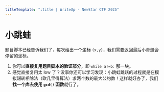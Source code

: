 ```yaml
---
titleTemplate: ":title | WriteUp - NewStar CTF 2025"
---
```


# 小跳蛙

题目脚本已经告诉我们了，每次给出一个坐标 `(x,y)`，我们需要返回最后小青蛙会停留的坐标。

1. 你可以**直接复用题目脚本的验证部分**，即 `while a!=b:` 那一块。
2. 感觉直接复用太 low 了？没事你还可以学习发现：小跳蛙跳跃的过程就是在模拟辗转相除法<span data-desc>（欧几里得算法）</span>求两个数的最大公约数！这样就好办了，我们**找一个库去使用 `gcd()` 函数**就行了。
